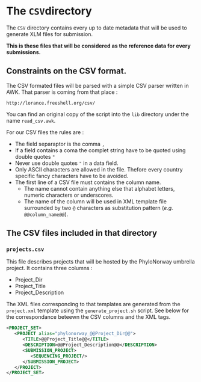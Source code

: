 # The `CSV`directory

The `CSV` directory contains every up to date metadata that will be used
to generate XLM files for submission. 

**This is these files that will be considered as the reference data for every submissions.**

## Constraints on the CSV format.

The CSV formated files will be parsed with a simple CSV parser written in AWK.
That parser is coming from that place :

    http://lorance.freeshell.org/csv/

You can find an original copy of the script into the `lib` directory under the
name `read_csv.awk`.

For our CSV files the rules are :

- The field separaptor is the comma `,`
- If a field contains a coma the complet string have to be quoted using double quotes `"`
- Never use double quotes `"` in a data field.
- Only ASCII characters are allowed in the file. Thefore every country specific 
    fancy characters have to be avoided.
- The first line of a CSV file must contains the column name.
    - The name cannot contain anything else that alphabet letters, numeric characters 
        or underscores.
    - The name of the column will be used in XML template file surrounded by two `@` 
        characters as substitution pattern (*e.g.* `@@column_name@@`). 


## The CSV files included in that directory

### `projects.csv`

This file describes projects that will be hosted by the PhyloNorway umbrella project.
It contains three columns :

- Project_Dir
- Project_Title
- Project_Description
 
 The XML files corresponding to that templates are generated from the `project.xml` template
 using the `generate_project.sh` script. See below for the correspondance beteewn the CSV columns and the XML tags.

```xml
<PROJECT_SET>
   <PROJECT alias="phylonorway_@@Project_Dir@@">
      <TITLE>@@Project_Title@@</TITLE>
      <DESCRIPTION>@@Project_Description@@</DESCRIPTION>
      <SUBMISSION_PROJECT>
         <SEQUENCING_PROJECT/>
      </SUBMISSION_PROJECT>
   </PROJECT>
</PROJECT_SET>
```